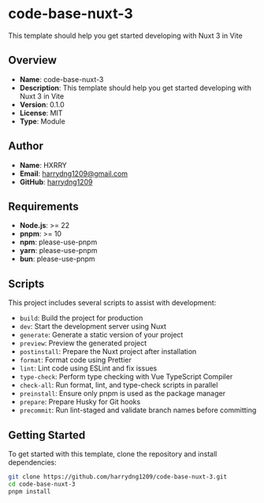 # code-base-nuxt-3

This template should help you get started developing with Nuxt 3 in Vite

## Overview

- **Name**: code-base-nuxt-3
- **Description**: This template should help you get started developing with Nuxt 3 in Vite
- **Version**: 0.1.0
- **License**: MIT
- **Type**: Module

## Author

- **Name**: HXRRY
- **Email**: [harrydng1209@gmail.com](mailto:harrydng1209@gmail.com)
- **GitHub**: [harrydng1209](https://github.com/harrydng1209)

## Requirements

- **Node.js**: >= 22
- **pnpm**: >= 10
- **npm**: please-use-pnpm
- **yarn**: please-use-pnpm
- **bun**: please-use-pnpm

## Scripts

This project includes several scripts to assist with development:

- `build`: Build the project for production
- `dev`: Start the development server using Nuxt
- `generate`: Generate a static version of your project
- `preview`: Preview the generated project
- `postinstall`: Prepare the Nuxt project after installation
- `format`: Format code using Prettier
- `lint`: Lint code using ESLint and fix issues
- `type-check`: Perform type checking with Vue TypeScript Compiler
- `check-all`: Run format, lint, and type-check scripts in parallel
- `preinstall`: Ensure only pnpm is used as the package manager
- `prepare`: Prepare Husky for Git hooks
- `precommit`: Run lint-staged and validate branch names before committing

## Getting Started

To get started with this template, clone the repository and install dependencies:

```bash
git clone https://github.com/harrydng1209/code-base-nuxt-3.git
cd code-base-nuxt-3
pnpm install
```
